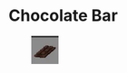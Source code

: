# Chocolate Bar

<figure><img src="../../../.gitbook/assets/image (43).png" alt=""><figcaption></figcaption></figure>
